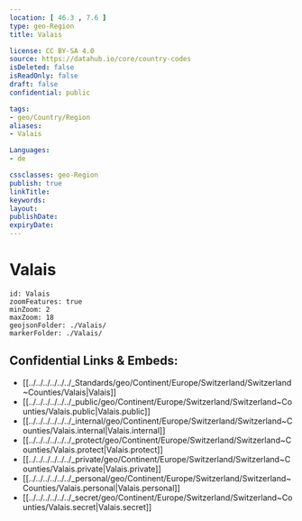 ```yaml
---
location: [ 46.3 , 7.6 ] 
type: geo-Region
title: Valais

license: CC BY-SA 4.0
source: https://datahub.io/core/country-codes
isDeleted: false
isReadOnly: false
draft: false
confidential: public

tags:
- geo/Country/Region
aliases:
- Valais

Languages:
- de

cssclasses: geo-Region
publish: true
linkTitle: 
keywords: 
layout: 
publishDate: 
expiryDate: 
---
```


# Valais

```leaflet
id: Valais
zoomFeatures: true 
minZoom: 2 
maxZoom: 18
geojsonFolder: ./Valais/
markerFolder: ./Valais/
```


## Confidential Links & Embeds: 
- [[../../../../../../_Standards/geo/Continent/Europe/Switzerland/Switzerland~Counties/Valais|Valais]] 
- [[../../../../../../_public/geo/Continent/Europe/Switzerland/Switzerland~Counties/Valais.public|Valais.public]] 
- [[../../../../../../_internal/geo/Continent/Europe/Switzerland/Switzerland~Counties/Valais.internal|Valais.internal]] 
- [[../../../../../../_protect/geo/Continent/Europe/Switzerland/Switzerland~Counties/Valais.protect|Valais.protect]] 
- [[../../../../../../_private/geo/Continent/Europe/Switzerland/Switzerland~Counties/Valais.private|Valais.private]] 
- [[../../../../../../_personal/geo/Continent/Europe/Switzerland/Switzerland~Counties/Valais.personal|Valais.personal]] 
- [[../../../../../../_secret/geo/Continent/Europe/Switzerland/Switzerland~Counties/Valais.secret|Valais.secret]] 


